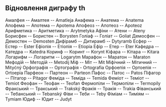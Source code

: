 ## Відновлення диграфу th
Амалфея -- Амалтея -- Amatleja
Анафема -- Анатема -- Anatema
Апофема -- Апотема -- Apotema
Апофеоз -- Апотеоз -- Apoteoz
Арифметика -- Аритметика -- Arytmetyka
Афіни -- Атени -- Ateny
Борисфен -- Бористен -- Borysten
Голіаф -- Голіат -- Goliat
Демосфен -- Демостен -- Demosten
Дифірамб -- Дитирамб -- Dytyramb
Есфер -- Естер -- Ester
Ефіопія -- Етіопія -- Etiopia
Ефір -- Етер -- Eter
Кафедра -- Катедра -- Katedra
Коринф -- Коринт -- Korynt
Кіфара -- Кітара -- Kitara
Логарифм -- Логаритм -- Logarytm
Марафон -- Маратон -- Maraton
Мефодій -- Методій -- Metodij
Міф -- Міт -- Mit
Міфічний -- Мітичний -- Mityćný
Орфографія -- Ортографія - Ortografia
Орфоепія -- Ортоепія -- Ortoepia
Парфеон -- Партеон -- Parteon
Пафос -- Патос -- Patos
Піфагор -- Пітагор -- Pitagor
Феміда -- Теміда -- Temida
Феміот -- Теміот -- Temiot
Феофан -- Теофан -- Teofan
Фермопіли -- Термопіли -- Termopily
Фракський -- Тракський -- Trakský
Фракія -- Тракія -- Trakia
Фіванський -- Тебанський -- Tebanský
Фіви -- Теби -- Teby
Фіміам -- Тиміям -- Tymiam
Юдиф -- Юдит -- Judyt
